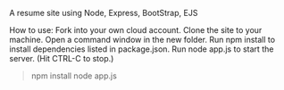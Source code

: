 A resume site using Node, Express, BootStrap, EJS

How to use:
Fork into your own cloud account. Clone the site to your machine. Open a command window in the new folder. Run npm install to install dependencies listed in package.json. Run node app.js to start the server. (Hit CTRL-C to stop.)

> npm install
> node app.js




